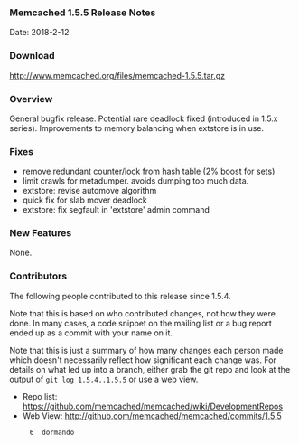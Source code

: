 ### Memcached 1.5.5 Release Notes

Date: 2018-2-12

### Download

http://www.memcached.org/files/memcached-1.5.5.tar.gz

### Overview

General bugfix release. Potential rare deadlock fixed (introduced in 1.5.x
series). Improvements to memory balancing when extstore is in use.

### Fixes

  * remove redundant counter/lock from hash table (2% boost for sets)
  * limit crawls for metadumper. avoids dumping too much data.
  * extstore: revise automove algorithm
  * quick fix for slab mover deadlock
  * extstore: fix segfault in 'extstore' admin command

### New Features

None.

### Contributors

The following people contributed to this release since 1.5.4.

Note that this is based on who contributed changes, not how they were
done.  In many cases, a code snippet on the mailing list or a bug
report ended up as a commit with your name on it.

Note that this is just a summary of how many changes each person made
which doesn't necessarily reflect how significant each change was.
For details on what led up into a branch, either grab the git repo and
look at the output of `git log 1.5.4..1.5.5` or use a web view.

  * Repo list: https://github.com/memcached/memcached/wiki/DevelopmentRepos
  * Web View: http://github.com/memcached/memcached/commits/1.5.5

```
     6	dormando

```
